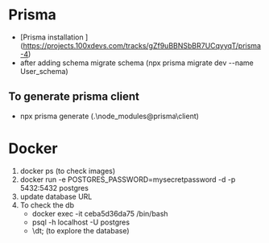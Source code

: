 # Prisma 
- [Prisma installation ] (https://projects.100xdevs.com/tracks/gZf9uBBNSbBR7UCqyyqT/prisma-4)
- after adding schema migrate schema (npx prisma migrate dev --name User_schema)

## To generate prisma client 
- npx prisma generate  (.\node_modules\@prisma\client)

# Docker 

1. docker ps (to check images)
2. docker run -e POSTGRES_PASSWORD=mysecretpassword -d -p 5432:5432 postgres
3. update database URL
4. To check the db 
   - docker exec -it ceba5d36da75 /bin/bash  
   - psql -h localhost -U postgres
   - \dt; (to explore the database)